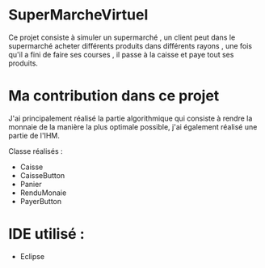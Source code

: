 # SuperMarcheVirtuel

Ce projet consiste à simuler un supermarché , un client peut dans le supermarché acheter différents produits dans différents rayons , une fois qu'il a fini de faire ses courses , il passe à la caisse et paye tout ses produits.

# Ma contribution dans ce projet

J'ai principalement réalisé la partie algorithmique qui consiste à rendre la monnaie de la manière la plus optimale possible, j'ai également réalisé une partie de l'IHM.

Classe réalisés : 

- Caisse
- CaisseButton
- Panier
- RenduMonaie
- PayerButton

# IDE utilisé : 
- Eclipse
